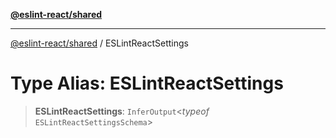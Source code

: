 [**@eslint-react/shared**](../README.md)

***

[@eslint-react/shared](../README.md) / ESLintReactSettings

# Type Alias: ESLintReactSettings

> **ESLintReactSettings**: `InferOutput`\<*typeof* `ESLintReactSettingsSchema`\>
